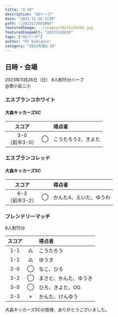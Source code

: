 ```yaml
---
title: "U-10"
description: "GOリーグ"
date: "2023-11-26 1130"
path: "/20231126U10GO"
featuredImage: ../images/20231126U10.jpg
featuredImageAlt: "20231126U10"
tags: ["GOリーグ"]
author: "FC Esblanco"
category: "2023年度U-10"
---
```


## 日時・会場

2023年11月26日（日）
8人制15分ハーフ  
@南小岩ニ小

### エスブランコホワイト

#### 大森キッカーズSC

| スコア |   | 得点者  |
|:------:|:-:|:--------|
|3-0<br/>（前半3-0） | ◯ |こうたろう2、きよた|

### エスブランコレッド

#### 大森キッカーズSC

| スコア |   | 得点者  |
|:------:|:-:|:--------|
|6-3<br/>（前半3-2） | ◯ |かんた4、えいた、ゆうわ|


### フレンドリーマッチ
8人制15分  

| スコア |   | 得点者  |
|:------:|:-:|:--------|
|1-1 | △ |こうたろう|
|1-1 | △ |ゆうき|
|2-0 | ◯ |なこ、ひろ|
|3-2 | ◯ |まさと、かんた、ゆうき|
|3-0 | ◯ |ひろ、きよた、OG|
|2-3 | × |かんた、けんゆう |


大森キッカーズSCの皆様、ありがとうございました。
